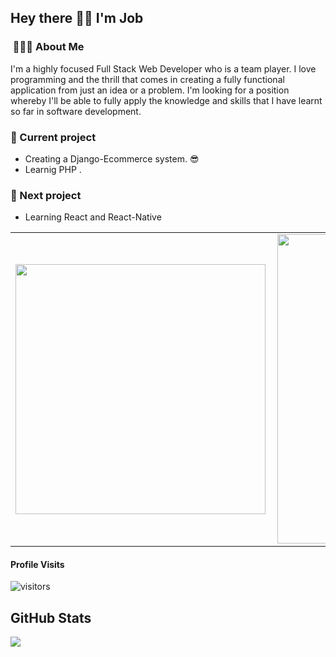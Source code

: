 <h2> Hey there 👋🏾 I'm Job</h2>

<h3> &nbsp;👩🏾‍💻 About Me </h3>

I'm a highly focused Full Stack Web Developer who is a team player. I love
programming and the thrill that comes in creating a fully functional application
from just an idea or a problem. I'm looking for a position whereby I'll be able to
fully apply the knowledge and skills that I have learnt so far in software
development.

<h3> 🌱 Current project </h3>

- Creating a Django-Ecommerce system. 😎
- Learnig PHP <Beginner>. 

<h3> 🔮 Next project </h3>

- Learning React and React-Native<br>


<center>
<table>
  <tr>
      <td><img width="400px" align="left" src="https://github-readme-stats.vercel.app/api/top-langs/?username=jobkarani&hide=html&layout=compact&show_icons=true&theme=tokyonight" /></td>
      <td><img width="495px" align="left" src="https://github-readme-stats.vercel.app/api?username=jobkarani&hide=stars,contribs&count_private=true&show_icons=true&theme=tokyonight&hide_border=ture&hide_title=true" /></td>
</table>
</center>

#### Profile Visits 

![visitors](https://visitor-badge.glitch.me/badge?page_id=jobkarani.)

<h2>GitHub Stats</h2>
<a align="center"href="https://readme-stats-cfgj2cxdy.vercel.app/api?username=maryan23&count_private=true&show_icons=true&theme=cobalt">
  <img align="center" src = "https://github-readme-streak-stats.herokuapp.com/?user=jobkarani&">
</a><br>

<!---
jobkarani/jobkarani is a ✨ special ✨ repository because its `README.md` (this file) appears on your GitHub profile.
You can click the Preview link to take a look at your changes.
--->
